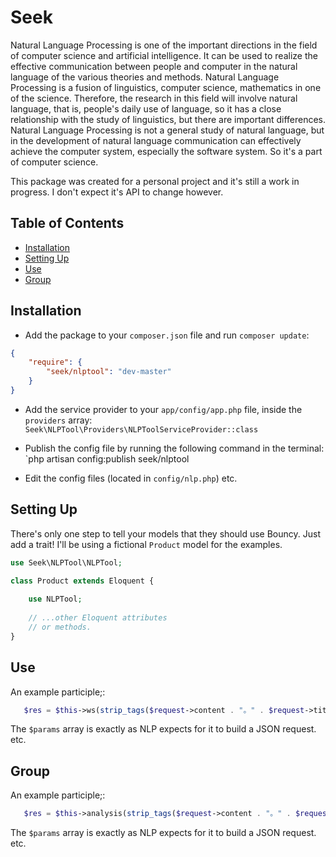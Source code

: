
# Seek

Natural Language Processing is one of the important directions in the field of computer science and artificial intelligence. It can be used to realize the effective communication between people and computer in the natural language of the various theories and methods. Natural Language Processing is a fusion of linguistics, computer science, mathematics in one of the science. Therefore, the research in this field will involve natural language, that is, people's daily use of language, so it has a close relationship with the study of linguistics, but there are important differences. Natural Language Processing is not a general study of natural language, but in the development of natural language communication can effectively achieve the computer system, especially the software system. So it's a part of computer science.

This package was created for a personal project and it's still a work in progress. I don't expect it's API to change however.

## Table of Contents

* [Installation](#installation)
* [Setting Up](#setting-up)
* [Use](#Use)
* [Group](#Group)

## Installation

- Add the package to your `composer.json` file and run `composer update`:
```json
{
    "require": {
        "seek/nlptool": "dev-master"
    }
}
```

- Add the service provider to your `app/config/app.php` file, inside the `providers` array: `Seek\NLPTool\Providers\NLPToolServiceProvider::class`

- Publish the config file by running the following command in the terminal: `php artisan config:publish seek/nlptool

- Edit the config files (located in `config/nlp.php`)  etc.

## Setting Up

There's only one step to tell your models that they should use Bouncy. Just add a trait! I'll be using a fictional `Product` model for the examples.

```php
use Seek\NLPTool\NLPTool;

class Product extends Eloquent {
    
    use NLPTool;
    
    // ...other Eloquent attributes
    // or methods.
}
```

## Use

An example participle;:
```php
   $res = $this->ws(strip_tags($request->content . "。" . $request->title))->get();
```

The `$params` array is exactly as NLP expects for it to build a JSON request.  etc.

## Group

An example participle;:
```php
   $res = $this->analysis(strip_tags($request->content . "。" . $request->title))->group(3);
```

The `$params` array is exactly as NLP expects for it to build a JSON request.  etc.
